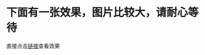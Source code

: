 # 下面有一张效果，图片比较大，请耐心等待
直接点击<a href="http://sandbox.runjs.cn/show/tfcrdy0o" target="_blank">链接</a>查看效果
